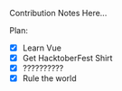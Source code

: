 Contribution Notes Here...

Plan:

- [x] Learn Vue
- [x] Get HacktoberFest Shirt
- [x] ??????????
- [x] Rule the world
